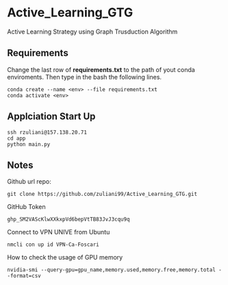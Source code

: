 # Active_Learning_GTG
Active Learning Strategy using Graph Trusduction Algorithm

## Requirements

Change the last row of **requirements.txt** to the path of yout conda enviroments. Then type in the bash the following lines.
```
conda create --name <env> --file requirements.txt
conda activate <env>
```

## Applciation Start Up
```
ssh rzuliani@157.138.20.71
cd app
python main.py 
```

## Notes
Github url repo:
```
git clone https://github.com/zuliani99/Active_Learning_GTG.git
```

GitHub Token
```
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
```

Connect to VPN UNIVE from Ubuntu
```
nmcli con up id VPN-Ca-Foscari
```

How to check the usage of GPU memory
```
nvidia-smi --query-gpu=gpu_name,memory.used,memory.free,memory.total --format=csv
```
